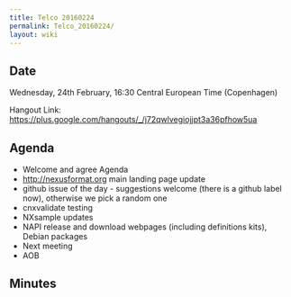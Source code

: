 ```yaml
---
title: Telco 20160224
permalink: Telco_20160224/
layout: wiki
---
```


Date
----

Wednesday, 24th February, 16:30 Central European Time (Copenhagen)

Hangout Link:
<https://plus.google.com/hangouts/_/j72qwlvegiojjpt3a36pfhow5ua>

Agenda
------

-   Welcome and agree Agenda
-   <http://nexusformat.org> main landing page update
-   github issue of the day - suggestions welcome (there is a github
    label now), otherwise we pick a random one
-   cnxvalidate testing
-   NXsample updates
-   NAPI release and download webpages (including definitions kits),
    Debian packages
-   Next meeting
-   AOB

Minutes
-------
